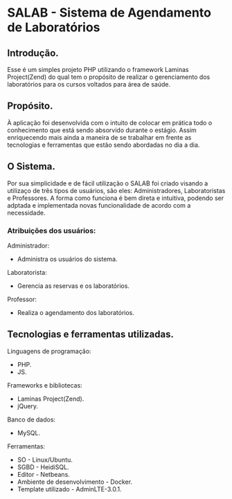 # SALAB - Sistema de Agendamento de Laboratórios

## Introdução.

Esse é um simples projeto PHP utilizando o framework Laminas Project(Zend) do qual tem o propósito de realizar o gerenciamento dos laboratórios para os cursos voltados para área de saúde.

## Propósito.

À aplicação foi desenvolvida com o intuito de colocar em prática todo o conhecimento que está sendo absorvido durante o estágio. Assim enriquecendo mais ainda a maneira de se trabalhar em frente as tecnologias e ferramentas que estão sendo abordadas no dia a dia.

## O Sistema.

Por sua simplicidade e de fácil utilização o SALAB foi criado visando a utilizaço de três tipos de usuários, são eles: Administradores, Laboratoristas e Professores. A forma como funciona é bem direta e intuitiva, podendo ser adptada e implementada novas funcionalidade de acordo com a necessidade.

### Atribuições dos usuários:

Administrador:
- Administra os usuários do sistema.

Laboratorista: 
- Gerencia as reservas e os laboratórios.

Professor: 
- Realiza o agendamento dos laboratórios.

## Tecnologias e ferramentas utilizadas.

Linguagens de programação:
- PHP.
- JS.

Frameworks e bibliotecas:
- Laminas Project(Zend).
- jQuery.

Banco de dados:
- MySQL.

Ferramentas:
- SO - Linux/Ubuntu.
- SGBD - HeidiSQL.
- Editor - Netbeans.
- Ambiente de desenvolvimento - Docker.
- Template utilizado - AdminLTE-3.0.1.
